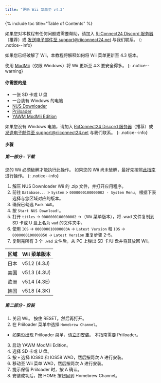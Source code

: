 ```yaml
---
title: "更新 Wii 菜单至 v4.3"
---
```


{% include toc title="Table of Contents" %}

如果您对本教程有任何问题或需要帮助，请加入 [RiiConnect24 Discord 服务器](https://discord.gg/rc24)（推荐）或 [发送电子邮件至 support@riiconnect24.net](mailto:support@riiconnect24.net) 与我们联系。
{: .notice--info}

如果您已经破解了 Wii，本教程将解释如何将 Wii 菜单更新至 4.3 版本。

使用 [ModMii](modmii)（仅限 Windows）将 Wii 更新至 4.3 要安全得多。
{: .notice--warning}

#### 你需要的是

* 一张 SD 卡或 U 盘
* 一台装有 Windows 的电脑
* [NUS Downloader](https://github.com/WiiDatabase/nusdownloader/releases/latest)
* [Priiloader](priiloader)
* [YAWM ModMii Edition](https://oscwii.org/library/app/yawmme)

如果您没有 Windows 电脑，请加入 [RiiConnect24 Discord 服务器](https://discord.gg/rc24)（推荐）或 [发送电子邮件至 support@riiconnect24.net](mailto:support@riiconnect24.net) 与我们联系。
{: .notice--info}

#### 步骤

##### 第一部分 - 下载

您的 Wii 必须破解才能执行此操作。 如果您的 Wii 尚未破解，最好先按照[此指南](get-started)进行操作。
{: .notice--info}

1. 解压 NUS Downloader Wii 的 .zip 文件，并打开应用程序。
2. 前往 `Database...` > `System` > `0000000100000002 - System Menu`，根据下表选择与您区域对应的版本。
3. 确保已勾选 `Pack WAD`。
4. 按 `Start NUS Download!`。
5. 打开 `titles` -> `0000000100000002` ->（Wii 菜单版本），将 .wad 文件复制到 SD 卡或 U 盘上名为 `wad` 的文件夹中。
6. 使用 `IOS` -> `000000010000003A` -> `Latest Version` 和 `IOS` -> `0000000100000050` -> `Latest Version` 重复步骤 2-5。
7. 复制完所有 3 个 `.wad` 文件后，从 PC 上弹出 SD 卡/U 盘并将其放回 Wii。

| 区域 | Wii 菜单版本    |
| -- | ----------- |
| 日本 | v512 (4.3J) |
| 美国 | v513 (4.3U) |
| 欧洲 | v514 (4.3E) |
| 韩国 | v518 (4.3K) |

##### 第二部分 - 安装

1. 关闭 Wii。 按住 RESET，然后再打开。
2. 在 Priiloader 菜单中选择 `Homebrew Channel`。
  * 如果没出现 Priiloader 菜单，请[立即安装](priiloader)。 本指南需要 Priiloader。
3. 启动 YAWM ModMii Edition。
4. 选择 SD 卡或 U 盘。
5. 按 `+` 选择 IOS80 和 IOS58 WAD，然后按两次 A 进行安装。
6. 移动至 Wii 菜单 WAD，然后按两次 A 进行安装。
7. 提示保留 Priiloader 时，按 A 确认。
8. 安装成功后，按 HOME 按钮回到 Homebrew Channel。
